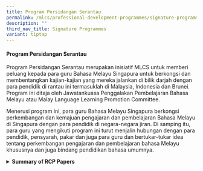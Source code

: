 ```yaml
---
title: Program Persidangan Serantau
permalink: /mlcs/professional-development-programmes/signature-programme-program-teras/regional-conference/
description: ""
third_nav_title: Signature Programmes
variant: tiptap
---
```

<h4>Program Persidangan Serantau</h4>
<p>Program Persidangan Serantau merupakan inisiatif MLCS untuk memberi peluang
kepada para guru Bahasa Melayu Singapura untuk berkongsi dan membentangkan
kajian-kajian yang mereka jalankan di bilik darjah dengan para pendidik
di rantau ini termasuklah di Malaysia, Indonesia dan Brunei. Program ini
ditaja oleh Jawatankuasa Penggalakan Pembelajaran Bahasa Melayu atau Malay
Language Learning Promotion Committee.</p>
<p>Menerusi program ini, para guru Bahasa Melayu Singapura berkongsi perkembangan
dan kemajuan pengajaran dan pembelajaran Bahasa Melayu di Singapura dengan
para pendidik di negara-negara jiran. Di samping itu, para guru yang mengikuti
program ini turut menjalin hubungan dengan para pendidik, pensyarah, pakar
dan juga para guru dan bertukar-tukar idea tentang perkembangan pengajaran
dan pembelajaran bahasa Melayu khususnya dan juga bindang pendidikan bahasa
umumnya.</p>
<p></p>
<div data-type="detailGroup" class="isomer-accordion-group isomer-accordion isomer-accordion-white">
<details class="isomer-details">
<summary><strong>Summary of RCP Papers </strong>
</summary>
<div data-type="detailsContent" class="isomer-details-content">
<p>Sejak tahun 2011, MLCS telah mengendalikan Program Persidangan Serantau
atau Regional Conference Programme (RCP) bagi memboleh guru-guru Bahasa
Melayu melibatkan diri dalam persidangan-persidangan serantau dan menyampaikan
kertas kajian yang mereka jalankan di sekolah. Berikut adalah kertas-kertas
kajian yang telah disampaikan oleh guru-guru yang mengikuti Program Persidangan
Serantau anjuran MLCS yang ditauliahkan oleh MLLPC atau Jawatankuasa Penggalakan
dan Pembelajaran Bahasa Melayu.</p>
<ul>
<li>
<p><strong>Summary of RCP Papers</strong>
</p>
<table style="minWidth: 175px">
<colgroup>
<col>
<col>
<col>
<col>
<col>
<col>
<col>
</colgroup>
<tbody>
<tr>
<th rowspan="1" colspan="1">
<p>No</p>
</th>
<th rowspan="1" colspan="1">
<p>Name</p>
</th>
<th rowspan="1" colspan="1">
<p>Jawatan</p>
</th>
<th rowspan="1" colspan="1">
<p>Sekolah</p>
</th>
<th rowspan="1" colspan="1">
<p>Negara dan Konferens</p>
</th>
<th rowspan="1" colspan="1">
<p>Tajuk Kertas</p>
</th>
<th rowspan="1" colspan="1">
<p>Tahun</p>
</th>
</tr>
<tr>
<td rowspan="1" colspan="1">
<p>1</p>
</td>
<td rowspan="1" colspan="1">
<p>Ghazali Bin Mohamed Ibrahim</p>
</td>
<td rowspan="1" colspan="1">
<p>Guru Kanan</p>
</td>
<td rowspan="1" colspan="1">
<p>Sek Men Springfield</p>
</td>
<td rowspan="1" colspan="1">
<p>Brunei
<br>
<br>Kongress Antarabangsa Bahasa dan Budaya Melayu 16 – 19 September 2011
Dewan Bahasa dan Pustaka , Brunei</p>
</td>
<td rowspan="1" colspan="1">
<p><a href="/files/1-kertas_kerja_ghazali_bin_mohamed_ibrahim_brunei__mlcs_input.pdf" rel="noopener noreferrer nofollow" target="_blank">Application of Mnemonic Techniques in Narrative Composition Writing Through Blended Learning(.pdf, 283.37 KB)</a>
<br>(Penerapan Teknik Mnemonik dalam Penulisan Karangan Naratif Melalui Pembelajaran
Pengadunan)</p>
</td>
<td rowspan="1" colspan="1">
<p>2011</p>
</td>
</tr>
<tr>
<td rowspan="1" colspan="1">
<p>2</p>
</td>
<td rowspan="1" colspan="1">
<p>Sri Rahayu Zainal</p>
</td>
<td rowspan="1" colspan="1">
<p>Pegawai Kurikulum</p>
</td>
<td rowspan="1" colspan="1">
<p>MLU CPDD</p>
</td>
<td rowspan="3" colspan="1">
<p>Malaysia
<br>
<br>5th International Malaysian Educational Technology Convention 2011 (IMETC
2011) 15 – 20 October 2011 Organiser: Universiti Sains Malaysia, Penang</p>
</td>
<td rowspan="1" colspan="1">
<p><a href="/files/2-singapore_experience_rahayu_zainal_from_singapore.pdf" rel="noopener noreferrer nofollow" target="_blank">Internalisation of Alternative Assessment and ICT in The Teaching and Learning of Malay Language: 5E in Inquiry Based Learning(.pdf, 743.62 KB)</a>&nbsp;(Pembudayaan
Penilian Alternatif dan ICT dalam Pengajaran Bahasa Melayu: 5E dalam Inquiry-Based
Learning)</p>
</td>
<td rowspan="3" colspan="1">
<p>2011</p>
</td>
</tr>
<tr>
<td rowspan="1" colspan="1">
<p>3</p>
</td>
<td rowspan="1" colspan="1">
<p>Nur Azah Ismail</p>
</td>
<td rowspan="1" colspan="1">
<p>Guru</p>
</td>
<td rowspan="1" colspan="1">
<p>Sek Men Woodgrove</p>
</td>
<td rowspan="1" colspan="1">
<p><a href="/files/3-penilaian_alternatif_dan_ict_nur_azah_dari_singapura.pdf" rel="noopener noreferrer nofollow" target="_blank">Internalisation of Alternative Assessment and ICT in The Teaching and Learning of Malay Language: 5E in Inquiry Based Learning(.pdf, 255.6 KB)</a>&nbsp;(Pembudayaan
Penilian Alternatif dan ICT dalam Pengajaran Bahasa Melayu: 5E dalam Inquiry-Based
Learning )</p>
</td>
</tr>
<tr>
<td rowspan="1" colspan="1">
<p>4</p>
</td>
<td rowspan="1" colspan="1">
<p>Sarimah Ahmad</p>
</td>
<td rowspan="1" colspan="1">
<p>Ketua Subjek</p>
</td>
<td rowspan="1" colspan="1">
<p>Ngee Ann Secondary School</p>
</td>
<td rowspan="1" colspan="1">
<p><a href="/files/4-mempertajam_pemahaman_menerusi_video_sarimah_dari_singapura.pdf" rel="noopener noreferrer nofollow" target="_blank">Mempertajam Pemahaman Pelajar Melalui Video(.pdf, 312.03 KB)</a>&nbsp;(Enhancing
Student’s Understanding through the Use of Video)</p>
</td>
</tr>
<tr>
<td rowspan="1" colspan="1">
<p>5</p>
</td>
<td rowspan="1" colspan="1">
<p>Ramlah Begum</p>
</td>
<td rowspan="1" colspan="1">
<p>Ketua Subjek</p>
</td>
<td rowspan="1" colspan="1">
<p>Telok Kurau Primary School</p>
</td>
<td rowspan="2" colspan="1">
<p>Malaysia
<br>
<br>3rd International Conference on Teaching and Learning (ICTL2011)
<br>13 – 17 November 2011
<br>Park Royal Hotel, Penang , Malaysia</p>
</td>
<td rowspan="1" colspan="1">
<p><a href="/files/5-alternative_assessment_ramlah_begam_from_singapore19082011_r.pdf" rel="noopener noreferrer nofollow" target="_blank">Teaching and Learning of Malay Language in the 21st Century Alternative Assessment: Teacher Readiness and Parent’s Involvement in Enhancing Teaching and Learning Malay Language – A Case Study in a Primary School in Singapore(.pdf, 329.86 KB)</a>&nbsp;(Pengajaran
dan Pembelajaran Bahasa Melayu di Abad Ke-21 Penilaian Alternatif: Kesediaan
Guru dan Penglibatan Ibu Bapa dalam Meningkatkan Pengajaran dan Pembelajaran
Bahasa Melayu - Satu Kajian Kes di sebuah Sekolah Rendah di Singapura)</p>
</td>
<td rowspan="2" colspan="1">
<p>2011</p>
</td>
</tr>
<tr>
<td rowspan="1" colspan="1">
<p>6</p>
</td>
<td rowspan="1" colspan="1">
<p>Wan Alfida Suleiman</p>
</td>
<td rowspan="1" colspan="1">
<p>Guru</p>
</td>
<td rowspan="1" colspan="1">
<p>Beacon Primary School</p>
</td>
<td rowspan="1" colspan="1">
<p><a href="/files/6-digital_storytelling_to_sharpen_language_skills.pdf" rel="noopener noreferrer nofollow" target="_blank">Digital Storytelling to Sharpen Language Skills(.pdf, 456.61 KB)</a>&nbsp;(Bercerita
Secara Digital bagi Mempertajam Kemahiran Bahasa)</p>
</td>
</tr>
<tr>
<td rowspan="1" colspan="1">
<p>7</p>
</td>
<td rowspan="1" colspan="1">
<p>Zalinah Hassan</p>
</td>
<td rowspan="1" colspan="1">
<p>Guru</p>
</td>
<td rowspan="1" colspan="1">
<p>Tampines Primary School</p>
</td>
<td rowspan="1" colspan="1">
<p>&nbsp;</p>
</td>
<td rowspan="1" colspan="1">
<p><a href="/files/7-drama_in_ml_teaching_and_learning_zalinah_hassan_from_singapore19082011_r.pdf" rel="noopener noreferrer nofollow" target="_blank">Infusion of Drama Elements in Malay Language Teaching and Learning(.pdf, 234.27 KB)</a>&nbsp;(Penyerapan
Unsur Drama Dalam Pengajaran dan Pembelajaran Bahasa Melayu)</p>
</td>
<td rowspan="1" colspan="1">
<p>2011</p>
</td>
</tr>
<tr>
<td rowspan="1" colspan="1">
<p>8</p>
</td>
<td rowspan="1" colspan="1">
<p>Dr Fadilah Isnin</p>
</td>
<td rowspan="1" colspan="1">
<p>Master Teacher</p>
</td>
<td rowspan="1" colspan="1">
<p>Malay Language Centre of Singapore (MLCS)</p>
</td>
<td rowspan="5" colspan="1">
<p>Indonesia
<br>Seminar on Pedagogy of Malay, Indonesian and Other Languages (PMIOL)
<br>13 – 16 June 2012
<br>Organiser: Indonesian University of Education, Bandung Indonesia</p>
</td>
<td rowspan="1" colspan="1">
<p><a href="/files/8-kurikulum_berasaskan_sekolah_meningkatkan_inovasi_pengajaran_dan_pembelajaran_fadilah_isnin.pdf" rel="noopener noreferrer nofollow" target="_blank">School-based Curriculum to Increase Innovation in Teaching and Learning of Malay Language(.pdf, 746.12 KB)</a>(Kurikulum
Berasaskan Sekolah bagi Meningkatkan Inovasi dalam Pengajaran dan Pembelajaran
Bahasa Melayu)</p>
</td>
<td rowspan="5" colspan="1">
<p>2012</p>
</td>
</tr>
<tr>
<td rowspan="1" colspan="1">
<p>9</p>
</td>
<td rowspan="1" colspan="1">
<p>Haryati Surana</p>
</td>
<td rowspan="1" colspan="1">
<p>Subject Head</p>
</td>
<td rowspan="1" colspan="1">
<p>West View Primary School</p>
</td>
<td rowspan="1" colspan="1">
<p><a href="/files/9-pembelajaran_kefahaman_mendengar_melalui_podcast_haryati_surana_-_mlcs.pdf" rel="noopener noreferrer nofollow" target="_blank">Learning Listening Comprehension Through the Use of Podcast(.pdf, 246.22 KB)</a>&nbsp;(Pembelajaran
Kefahaman Mendengar Melalui Podcast)</p>
</td>
</tr>
<tr>
<td rowspan="1" colspan="1">
<p>10</p>
</td>
<td rowspan="1" colspan="1">
<p>Asmidah Mohd Jailani</p>
</td>
<td rowspan="1" colspan="1">
<p>Teacher</p>
</td>
<td rowspan="1" colspan="1">
<p>Fuchun Primary School</p>
</td>
<td rowspan="1" colspan="1">
<p><a href="/files/10-kajian_pengajaran_memupuk_keyakinan_murid_menggunakan_bahasa_melalui_drama_asmidah_jailani.pdf" rel="noopener noreferrer nofollow" target="_blank">Lesson Study: Developing Pupils Confidence in Using Language Through Drama(.pdf, 259.74 KB)</a>&nbsp;(Kajian
Pengajaran: Memupuk Keyakinan Murid Menggunakan Bahasa Melalui Drama)</p>
</td>
</tr>
<tr>
<td rowspan="1" colspan="1">
<p>11</p>
</td>
<td rowspan="1" colspan="1">
<p>Ganda Sari Chokri</p>
</td>
<td rowspan="1" colspan="1">
<p>Teacher</p>
</td>
<td rowspan="1" colspan="1">
<p>Yishun Secondary School</p>
</td>
<td rowspan="1" colspan="1">
<p><a href="/files/11-pembinaan_pakej_pengajaran_imbuhan_secara_berkesan_ganda_sari_-_mlcs.pdf" rel="noopener noreferrer nofollow" target="_blank">Construction of Effective Teaching Package on Affixation(.pdf, 325.8 KB)</a>&nbsp;(Pembinaan
Pakej Pengajaran Imbuhan Secara Berkesan)</p>
</td>
</tr>
<tr>
<td rowspan="1" colspan="1">
<p>12</p>
</td>
<td rowspan="1" colspan="1">
<p>Irmawati Mascom</p>
</td>
<td rowspan="1" colspan="1">
<p>Teacher</p>
</td>
<td rowspan="1" colspan="1">
<p>Tanglin Secondary School</p>
</td>
<td rowspan="1" colspan="1">
<p><a href="/files/12-drama_sebagai_pedagogi_dalam_pembelajaran_bahasa_melayu_di_sekolah_menengah_irmawati_-_mlcs.pdf" rel="noopener noreferrer nofollow" target="_blank">Drama As Pedagogy in learning of Malay Language(.pdf, 379.83 KB)</a>&nbsp;(Drama
Sebagai Pedagogi dalam Pembelajaran Bahasa Melayu)</p>
</td>
</tr>
<tr>
<td rowspan="1" colspan="1">
<p>13</p>
</td>
<td rowspan="1" colspan="1">
<p>Effendy Ahmadi</p>
</td>
<td rowspan="1" colspan="1">
<p>Teacher</p>
</td>
<td rowspan="1" colspan="1">
<p>First Toa Payoh Secondary School</p>
</td>
<td rowspan="4" colspan="1">
<p>Malaysia
<br>National Seminar on Strengthening Practice Teaching and Effective Learning
Malay Language
<br>16 – 20 September 2012
<br>Kucing, Sarawak</p>
</td>
<td rowspan="1" colspan="1">
<p><a href="/files/13-kkpenuh_-_effendy_bin_ahmadi.pdf" rel="noopener noreferrer nofollow" target="_blank">The beauty of the language – Student Friendly Evaluation Methods(.pdf, 397.35 KB)</a>&nbsp;(Keindahan
Bahasa - Kaedah Penilian Mesra Pelajar)</p>
</td>
<td rowspan="4" colspan="1">
<p>2012</p>
</td>
</tr>
<tr>
<td rowspan="1" colspan="1">
<p>14</p>
</td>
<td rowspan="1" colspan="1">
<p>Hanizah Abu Samah</p>
</td>
<td rowspan="1" colspan="1">
<p>Subject Head</p>
</td>
<td rowspan="1" colspan="1">
<p>CHIJ Our Lady of The Nativity Primary School</p>
</td>
<td rowspan="1" colspan="1">
<p><a href="/files/14-kkpenuh_-_hanizah_abu_samah.pdf" rel="noopener noreferrer nofollow" target="_blank">The use of ICT and Mind Maps to Improve Writing Skills(.pdf, 387.17 KB)</a>&nbsp;(Penggunaan
ICT dan Peta Minda bagi Meningkatkan Kemahiran Menulis)</p>
</td>
</tr>
<tr>
<td rowspan="1" colspan="1">
<p>15</p>
</td>
<td rowspan="1" colspan="1">
<p>Daniel Phua</p>
</td>
<td rowspan="1" colspan="1">
<p>Teacher</p>
</td>
<td rowspan="1" colspan="1">
<p>St Hilda Secondary School</p>
</td>
<td rowspan="1" colspan="1">
<p><a href="/files/15-kkpenuh_-_daniel_phua.pdf" rel="noopener noreferrer nofollow" target="_blank">Implementation of Suggestopedia and Differentiated Instruction in teaching Descriptive Writing(.pdf, 554.75 KB)</a>&nbsp;(Penerapan
Suggestopedia dan Pengajaran Perbezaan dalam Penulisan Deskriptif)</p>
</td>
</tr>
<tr>
<td rowspan="1" colspan="1">
<p>16</p>
</td>
<td rowspan="1" colspan="1">
<p>Fauziah Osman</p>
</td>
<td rowspan="1" colspan="1">
<p>Teacher</p>
</td>
<td rowspan="1" colspan="1">
<p>Greenwood Primary School</p>
</td>
<td rowspan="1" colspan="1">
<p><a href="/files/16-kkpenuh_-_fauziah_osman.pdf" rel="noopener noreferrer nofollow" target="_blank">The Use of Proverbs in Composition Writing Through Cooperative Learning(.pdf, 276.24 KB)</a>&nbsp;(Penggunaan
Peribahasa dalam Penulisan Karangan Melalui Pembelajaran Kooperatif)</p>
</td>
</tr>
<tr>
<td rowspan="1" colspan="1">
<p>17</p>
</td>
<td rowspan="1" colspan="1">
<p>Fauziah Mohamed Ata</p>
</td>
<td rowspan="1" colspan="1">
<p>Senior Teacher</p>
</td>
<td rowspan="1" colspan="1">
<p>Endeavor Primary School</p>
</td>
<td rowspan="4" colspan="1">
<p>Malaysia
<br>
<br>Conference on Upholding Malay Language (Persidangan Memartabatkan Bahasa
Melayu)
<br>14 – 17 October 2012
<br>Organiser: Sultan Idris University of Education (Universiti Pendidikan
Sultan Idris)</p>
</td>
<td rowspan="1" colspan="1">
<p><a href="/files/17-fauziah_md_ata_-_kertas_kerja_sem_upsi_2012.pdf" rel="noopener noreferrer nofollow" target="_blank">Virtual Multicultural Literature Lesson As A Catalyst for Usage of Malay Language for Malay Pupils(.pdf, 667.25 KB)</a>&nbsp;(Pelajaran
Maya Sastera Pelbagai Budaya Pemangkin Kemahiran Pelajar Berbahasa Melayu)</p>
</td>
<td rowspan="4" colspan="1">
<p>2012</p>
</td>
</tr>
<tr>
<td rowspan="1" colspan="1">
<p>18</p>
</td>
<td rowspan="1" colspan="1">
<p>Rosnidar Arshad</p>
</td>
<td rowspan="1" colspan="1">
<p>Subject Head</p>
</td>
<td rowspan="1" colspan="1">
<p>Yu Neng Primary School</p>
</td>
<td rowspan="1" colspan="1">
<p>&nbsp;</p>
</td>
</tr>
<tr>
<td rowspan="1" colspan="1">
<p>19</p>
</td>
<td rowspan="1" colspan="1">
<p>Siti Rashidah Abdul Rahim</p>
</td>
<td rowspan="1" colspan="1">
<p>Teacher</p>
</td>
<td rowspan="1" colspan="1">
<p>Fuchun Secondary School</p>
</td>
<td rowspan="1" colspan="1">
<p><a href="/files/19-siti_rashidah_-_kertas_kerja_sem_upsi_-_2012.pdf" rel="noopener noreferrer nofollow" target="_blank">Assessment for Learning: Digital Stories(.pdf, 174.5 KB)</a>&nbsp;(Penilian
untuk Pembelajaran: Cerita Digital Saya)</p>
</td>
</tr>
<tr>
<td rowspan="1" colspan="1">
<p>20</p>
</td>
<td rowspan="1" colspan="1">
<p>Rositah Yusof</p>
</td>
<td rowspan="1" colspan="1">
<p>Teacher</p>
</td>
<td rowspan="1" colspan="1">
<p>Pei Hwa Secondary School</p>
</td>
<td rowspan="1" colspan="1">
<p><a href="/files/20-rositah_yusof_-kertas_kerja_sem_upsi_2012.pdf" rel="noopener noreferrer nofollow" target="_blank">Oral skills Materials Using TV News Materials(.pdf, 244.81 KB)</a>&nbsp;(Kemahiran
Bertutur Dengan Menggunakan Bahan Berita TV)</p>
</td>
</tr>
<tr>
<td rowspan="1" colspan="1">
<p>21</p>
</td>
<td rowspan="1" colspan="1">
<p>Djohan Abdul Rahman</p>
</td>
<td rowspan="1" colspan="1">
<p>Senior Teacher</p>
</td>
<td rowspan="1" colspan="1">
<p>Bishan Park Secondary School</p>
</td>
<td rowspan="4" colspan="1">
<p>Malaysia
<br>Conference on Upholding Malay Language (Persidangan Memartabatkan Bahasa
Melayu)
<br>24 – 28 October 2013
<br>Organiser: Sultan Idris University of Education (Universiti Pendidikan
Sultan Idris)</p>
</td>
<td rowspan="1" colspan="1">
<p><a href="/files/21-djohan_rahman_2013_upsi_150813.pdf" rel="noopener noreferrer nofollow" target="_blank">Application of SDL and COL Through Advertisement Publication: Alternative Approaches in the Effort to Empower Bahasa Melayu(.pdf, 438.65 KB)</a>(Penerapan
Kaedah SDL dan COL Melalui Penerbitan Iklan: Pendekatan Alternatif dalam
Usaha untuk Memperkas Bahasa Melayu)</p>
</td>
<td rowspan="4" colspan="1">
<p>2013</p>
</td>
</tr>
<tr>
<td rowspan="1" colspan="1">
<p>22</p>
</td>
<td rowspan="1" colspan="1">
<p>Mohamed Izzat Mohd Sarip</p>
</td>
<td rowspan="1" colspan="1">
<p>Teacher</p>
</td>
<td rowspan="1" colspan="1">
<p>Elias Park Primary School</p>
</td>
<td rowspan="1" colspan="1">
<p><a href="/files/22-muhd_izzat_-_kertas_kerja_upsi_2013_150813.pdf" rel="noopener noreferrer nofollow" target="_blank">The effectiveness of teaching Malay Language Through Collaboration and Application of ICT in Learning(.pdf, 1004.13 KB)</a>&nbsp;(Keberkesanan
Pengajaran Bahasa Melayu Secara Kolaborasi dan Penerapan ICT dalam Pembelajaran)</p>
</td>
</tr>
<tr>
<td rowspan="1" colspan="1">
<p>23</p>
</td>
<td rowspan="1" colspan="1">
<p>Hajjah Marzia</p>
</td>
<td rowspan="1" colspan="1">
<p>Teacher</p>
</td>
<td rowspan="1" colspan="1">
<p>Fuchun Primary School</p>
</td>
<td rowspan="1" colspan="1">
<p><a href="/files/23-hajjah_marzia_-_kertas_kerja_upsi_2013150813.pdf" rel="noopener noreferrer nofollow" target="_blank">The Effectiveness of Scaffolding Replacement of Vocabulary in Writing Skills.(.pdf, 209.52 KB)</a>(Keberkesanan
Perancahan dan Penggantian Kosa kata dalam kemahiran menulis)</p>
</td>
</tr>
<tr>
<td rowspan="1" colspan="1">
<p>24</p>
</td>
<td rowspan="1" colspan="1">
<p>Ramna Johana</p>
</td>
<td rowspan="1" colspan="1">
<p>Teacher</p>
</td>
<td rowspan="1" colspan="1">
<p>St Hilda Secondary School</p>
</td>
<td rowspan="1" colspan="1">
<p><a href="/files/24-ramna_johana_-_kertas_kerja_upsi_2013150813.pdf" rel="noopener noreferrer nofollow" target="_blank">The Effectiveness of D.M.A Method in Narative Compostion(.pdf, 580.97 KB)</a>(Keberkesanan
Kaedah D.M.A dalam Karangan Naratif)</p>
</td>
</tr>
<tr>
<td rowspan="1" colspan="1">
<p>25</p>
</td>
<td rowspan="1" colspan="1">
<p>Nur Ain Binte Mohamed Amin</p>
</td>
<td rowspan="1" colspan="1">
<p>Teacher</p>
</td>
<td rowspan="1" colspan="1">
<p>Tanjong Katong Secondary School</p>
</td>
<td rowspan="4" colspan="1">
<p>Malaysia
<br>2nd International Conference on Language and Teaching: Passing the baton:
Revitalising, preserving and sustaining languages of the world.
<br>06 – 09 November 2013
<br>Organiser: Academy of Language, Universiti Teknologi MARA Kedah</p>
</td>
<td rowspan="1" colspan="1">
<p><a href="/files/25-voa_nur_ain_mohd_amin.pdf" rel="noopener noreferrer nofollow" target="_blank">iMotivate: Using Mobile Apps to Motivate Learners of Second Language(.pdf, 327.26 KB)</a>&nbsp;(iMotivate:
Penggunaann Apps Bergerak bagi Memotivasi Pelajar Bahasa Kedua)</p>
</td>
<td rowspan="4" colspan="1">
<p>2013</p>
</td>
</tr>
<tr>
<td rowspan="1" colspan="1">
<p>26</p>
</td>
<td rowspan="1" colspan="1">
<p>Nuraisha Mahmood</p>
</td>
<td rowspan="1" colspan="1">
<p>Teacher</p>
</td>
<td rowspan="1" colspan="1">
<p>Huamin Primary School</p>
</td>
<td rowspan="1" colspan="1">
<p><a href="/files/26-voa_nuraishah_mahmood__helmeleya_mohd_jamil.pdf" rel="noopener noreferrer nofollow" target="_blank">Lesson Study: Improving Conversation Skills Based on Picture for Primary 4 Pupils(.pdf, 163.75 KB)</a>&nbsp;(Kajian
Pengajaran: Meningkatkan Kemahiran Perbualan Berdasarkan Gambar bagi Murid
Darjah 4)</p>
</td>
</tr>
<tr>
<td rowspan="1" colspan="1">
<p>27</p>
</td>
<td rowspan="1" colspan="1">
<p>Roslinda Johari</p>
</td>
<td rowspan="1" colspan="1">
<p>Teacher</p>
</td>
<td rowspan="1" colspan="1">
<p>Gongshang Primary School</p>
</td>
<td rowspan="1" colspan="1">
<p><a href="/files/27-voa_roslinda_johari.pdf" rel="noopener noreferrer nofollow" target="_blank">The Effectiveness of Scaffolding Replacement of Vocabulary in Writing Skills.(.pdf, 533.43 KB)</a>&nbsp;(Keberkesanan
Pembelajaran Lisan Berstruktur dan Penggunaan ICT bagi Penilaian Lisan)</p>
</td>
</tr>
<tr>
<td rowspan="1" colspan="1">
<p>28</p>
</td>
<td rowspan="1" colspan="1">
<p>Yahida Yahya</p>
</td>
<td rowspan="1" colspan="1">
<p>Teacher</p>
</td>
<td rowspan="1" colspan="1">
<p>Yusof Ishak Secondary School</p>
</td>
<td rowspan="1" colspan="1">
<p><a href="/files/28-voa_yahida_yahya.pdf" rel="noopener noreferrer nofollow" target="_blank">Drama Based Teaching Activity to Improve Student Achievement and Motivation(.pdf, 274.86 KB)</a>&nbsp;(Pengajaran
Berdasarkan Aktiviti Drama dalam Meningkatkan Pencapaian dan Motivasi Pelajar)</p>
</td>
</tr>
<tr>
<td rowspan="1" colspan="1">
<p>29</p>
</td>
<td rowspan="1" colspan="1">
<p>Rozana Kasnan</p>
</td>
<td rowspan="1" colspan="1">
<p>Head of Department</p>
</td>
<td rowspan="1" colspan="1">
<p>St Patrick’s School</p>
</td>
<td rowspan="4" colspan="1">
<p>Malaysia
<br>5th International Language Learning Conference
<br>10 – 14 November 2013
<br>Organiser: The School of Languages, Literacies and Translation, Universiti
Sains Malaysia</p>
</td>
<td rowspan="1" colspan="1">
<p><a href="/files/29-rozanah_kasnan_sekolah_menengah_mlcs.pdf" rel="noopener noreferrer nofollow" target="_blank">Effectiveness TJPSP @ SPS to Improve Structured Delivery of Ideas and Views in Picture Conversation(.pdf, 183.31 KB)</a>(Keberkesanan
TJPSP@SPS bagi Meningkatkan Penyampaian Idea dan Pandangan Secara Tersusun
dalam Perbualan Berdasarkan Gambar)</p>
</td>
<td rowspan="4" colspan="1">
<p>2013</p>
</td>
</tr>
<tr>
<td rowspan="1" colspan="1">
<p>30</p>
</td>
<td rowspan="1" colspan="1">
<p>Zuraidah Saidin</p>
</td>
<td rowspan="1" colspan="1">
<p>Teacher</p>
</td>
<td rowspan="1" colspan="1">
<p>Beacon Primary School</p>
</td>
<td rowspan="1" colspan="1">
<p><a href="/files/30-zuraidahsaidin_sekolah_rendah_beacon_mlcs.pdf" rel="noopener noreferrer nofollow" target="_blank">Upholding Language and Culture Through use of ICT and Children Literature In the Extensive Reading Program(.pdf, 167.1 KB)</a>&nbsp;(Memperkasa
Bahasa dan Budaya Melalui Penggunaan ICT dan Sastera Kanak-kanak Dalam
Program Bacaan Luas)</p>
</td>
</tr>
<tr>
<td rowspan="1" colspan="1">
<p>31</p>
</td>
<td rowspan="1" colspan="1">
<p>Alia Moreta</p>
</td>
<td rowspan="1" colspan="1">
<p>Teacher</p>
</td>
<td rowspan="1" colspan="1">
<p>Dunman Secondary School</p>
</td>
<td rowspan="1" colspan="1">
<p><a href="/files/31-alia_moreta_sekolah_menengah_dunman_mlcs.pdf" rel="noopener noreferrer nofollow" target="_blank">Usage of iPad Application in Oral Lesson Through the Malay Language Program: Speak with Confidence' (Penggunaan Aplikasi iPad dalam Pembelajaran Lisan Menerusi Program Bahasa Melayu: Tuturlah Dengan Yakin’)(.pdf, 500.21 KB)</a>
</p>
</td>
</tr>
<tr>
<td rowspan="1" colspan="1">
<p>32</p>
</td>
<td rowspan="1" colspan="1">
<p>Khairunnisa Mohd Isa</p>
</td>
<td rowspan="1" colspan="1">
<p>Teacher</p>
</td>
<td rowspan="1" colspan="1">
<p>Xishan Primary School</p>
</td>
<td rowspan="1" colspan="1">
<p><a href="/files/32-khairunnisa_sekolah_rendah_xishan_mlcs.pdf" rel="noopener noreferrer nofollow" target="_blank">Implementation of Stellar In the Usage of Mekar Big Book - Pintar Package (Penerapan Stellar Dalam Penggunaan Buku Besar Mekar - Pakej Pintar)(.pdf, 374.04 KB)</a>
</p>
</td>
</tr>
<tr>
<td rowspan="1" colspan="1">
<p>33</p>
</td>
<td rowspan="1" colspan="1">
<p>Arfah Buang</p>
</td>
<td rowspan="1" colspan="1">
<p>Teacher</p>
</td>
<td rowspan="1" colspan="1">
<p>Singapore Sains and Technology School</p>
</td>
<td rowspan="5" colspan="1">
<p>Malaysia
<br>Language and Education Conference 2014 (Konferens Bahasa dan Pendidikan
2014)
<br>20 - 21 October 2014
<br>Oragniser: Universiti Sains Islam Malaysia</p>
</td>
<td rowspan="1" colspan="1">
<p><a href="/files/33-arfah_kemahiran_menulis_penulisan_refleksi_menerusi_blog_sst_final.pdf" rel="noopener noreferrer nofollow" target="_blank">Empowering Thoughts and Writing Through Reflection Taxonomy (Memperkasa Pemikiran dan Penulisan Melalui Taksonomi Refleksi)(.pdf, 214.67 KB)</a>
</p>
</td>
<td rowspan="5" colspan="1">
<p>2014</p>
</td>
</tr>
<tr>
<td rowspan="1" colspan="1">
<p>34</p>
</td>
<td rowspan="1" colspan="1">
<p>Norashikin Mohamed Ali</p>
</td>
<td rowspan="1" colspan="1">
<p>Teacher</p>
</td>
<td rowspan="1" colspan="1">
<p>Yu Neng Primary School</p>
</td>
<td rowspan="1" colspan="1">
<p><a href="/files/34-norashikin_kertas_kerja_sekolah_rendah_yu_neng_final_160914.pdf" rel="noopener noreferrer nofollow" target="_blank">Use of Wallwisher to Enhance Understanding of Text Through Lesson on Vocabulary(.pdf, 165.61 KB)</a>(Penggunaan
Wallwisher untuk Mempertingkatkan Pemahaman Teks Melalui Pengajaran Perbendaharaan
Kata)</p>
</td>
</tr>
<tr>
<td rowspan="1" colspan="1">
<p>35</p>
</td>
<td rowspan="1" colspan="1">
<p>Sarimah Ahmad</p>
</td>
<td rowspan="1" colspan="1">
<p>Teacher</p>
</td>
<td rowspan="1" colspan="1">
<p>Ngee Ann Secondary School</p>
</td>
<td rowspan="1" colspan="1">
<p><a href="/files/35-sarimah_memahami_peribahasa_dengan_aurasma_ngee_ann_final.pdf" rel="noopener noreferrer nofollow" target="_blank">Learning of Proverb Through AURASMA Application (Pembelajaran Peribahasa melalui Aplikasi AURASMA)(.pdf, 467.22 KB)</a>
</p>
</td>
</tr>
<tr>
<td rowspan="1" colspan="1">
<p>36</p>
</td>
<td rowspan="1" colspan="1">
<p>Nor Zakiah Arif</p>
</td>
<td rowspan="1" colspan="1">
<p>Teacher</p>
</td>
<td rowspan="1" colspan="1">
<p>Pei Tong Primary School</p>
</td>
<td rowspan="1" colspan="1">
<p><a href="/files/36-zakiah_penggunaan_ictbagi_meningkatkan_kemahiran_membaca_murid_pei_tong_final.pdf" rel="noopener noreferrer nofollow" target="_blank">The use of ICT to Improve Pupils Reading Skills (Penggunaan ICT Bagi Meningkatkan Kemahiran Membaca Murid)(.pdf, 716.26 KB)</a>
</p>
</td>
</tr>
<tr>
<td rowspan="1" colspan="1">
<p>37</p>
</td>
<td rowspan="1" colspan="1">
<p>Zaleha Ahmad</p>
</td>
<td rowspan="1" colspan="1">
<p>Senior Teacher</p>
</td>
<td rowspan="1" colspan="1">
<p>Park View Primary School</p>
</td>
<td rowspan="1" colspan="1">
<p><a href="/files/37-zaleha_kemahiran_menulis_peningkatan_kemahiran_sekolah_rendah_park_view_final.pdf" rel="noopener noreferrer nofollow" target="_blank">Writing skills: Pupils Skills Enhancement Through t 'Tinta Emas' Programme (Kemahiran Menulis: Peningkatan Kemahiran Dalam Kalangan Pelajar Melalui Program ‘Tinta Emas’)(.pdf, 182.31 KB)</a>
</p>
</td>
</tr>
<tr>
<td rowspan="1" colspan="1">
<p>38</p>
</td>
<td rowspan="1" colspan="1">
<p>Mohammad Farris bin Salleh</p>
</td>
<td rowspan="1" colspan="1">
<p>Guru</p>
</td>
<td rowspan="1" colspan="1">
<p>Sekolah Menengah Siglap</p>
</td>
<td rowspan="4" colspan="1">
<p>Malaysia
<br>International Conference on Language Studies 2014 (iCLS 2014)
<br>27 – 28 October 2014
<br>Organiser: Universiti Malaysia, Sarawak</p>
</td>
<td rowspan="1" colspan="1">
<p><a href="/files/38-mohd_farris_keberkesanan_alat_seni_visualfinal.pdf" rel="noopener noreferrer nofollow" target="_blank">Keberkesanan Alat Seni Visual bagi Penerapan Sastera Rakyat Melalui Pembelajaran Bahasa Melayu(.pdf, 556.52 KB)</a>
</p>
</td>
<td rowspan="4" colspan="1">
<p>2014</p>
</td>
</tr>
<tr>
<td rowspan="1" colspan="1">
<p>39</p>
</td>
<td rowspan="1" colspan="1">
<p>Marini Bte Hassan</p>
</td>
<td rowspan="1" colspan="1">
<p>Guru</p>
</td>
<td rowspan="1" colspan="1">
<p>Sekolah CHIJ Katong Convent</p>
</td>
<td rowspan="1" colspan="1">
<p><a href="/files/39-marini_hassanmeningkatkan_rasa_hormat_bahasa_melayu_singapura_melalui_pembelajaran_bergerak.pdf" rel="noopener noreferrer nofollow" target="_blank">Meningkatkan Rasa Hormat Terhadap Bahasa Melayu dalam Konteks Singapura Melalui Pembelajaran Bergerak: Satu Kajian Kes(.pdf, 408.19 KB)</a>
</p>
</td>
</tr>
<tr>
<td rowspan="1" colspan="1">
<p>40</p>
</td>
<td rowspan="1" colspan="1">
<p>Daing Noor Ashikin Binte Bahnan</p>
</td>
<td rowspan="1" colspan="1">
<p>Guru</p>
</td>
<td rowspan="1" colspan="1">
<p>Sekolah Rendah Admiralty</p>
</td>
<td rowspan="1" colspan="1">
<p><a href="/files/40-penggunaa_linoit_dan_cartoonist_untuk_menjana_idea_dan_plot_karangan_naratif_final.pdf" rel="noopener noreferrer nofollow" target="_blank">Penggunaan Perisian Linoit dan Cartoonist Untuk Menjana Idea dan Plot Karangan Naratif Murid(.pdf, 537.71 KB)</a>
</p>
</td>
</tr>
<tr>
<td rowspan="1" colspan="1">
<p>41</p>
</td>
<td rowspan="1" colspan="1">
<p>Junainah binte Mohamed</p>
</td>
<td rowspan="1" colspan="1">
<p>Guru</p>
</td>
<td rowspan="1" colspan="1">
<p>Sekolah Rendah Greenwood</p>
</td>
<td rowspan="1" colspan="1">
<p><a href="/files/41-junainah_mohamed_penggunaan_teknik_penyusun_grafik_dan_penyoalan_dalam_mengecam_idea_naratif.pdf" rel="noopener noreferrer nofollow" target="_blank">Penggunaan Teknik Penyusun Grafik dan Penyoalan 5W1H dalam Mengecam Idea Utama Teks Naratif Melalui Pembelajaran Koperatif(.pdf, 419.64 KB)</a>
</p>
</td>
</tr>
<tr>
<td rowspan="1" colspan="1">
<p>42</p>
</td>
<td rowspan="1" colspan="1">
<p>Lila Salleh</p>
</td>
<td rowspan="1" colspan="1">
<p>Subject Head</p>
</td>
<td rowspan="1" colspan="1">
<p>Compassvale Secondary School</p>
</td>
<td rowspan="4" colspan="1">
<p>Indonesia
<br>World Association of Lesson Studies International Conference 2014
<br>25 – 28 November 2014
<br>Organiser: Indonesian University of Education (UPI) Bandung</p>
</td>
<td rowspan="1" colspan="1">
<p><a href="/files/42-lila_salleh_strategi_penulisan_naratif_untuk_pelajar_menengah_atas.pdf" rel="noopener noreferrer nofollow" target="_blank">Narrative Writing Strategies for Upper Secondary Students with Low and Medium Abilities (Strategi Penulisan Naratif untuk Pelajar Menengah Atas Yang Berkemahiran Rendah dan Sederhana)(.pdf, 349.6 KB)</a>
</p>
</td>
<td rowspan="4" colspan="1">
<p>2014</p>
</td>
</tr>
<tr>
<td rowspan="1" colspan="1">
<p>43</p>
</td>
<td rowspan="1" colspan="1">
<p>Suriana Mohamed Bakri</p>
</td>
<td rowspan="1" colspan="1">
<p>Teacher</p>
</td>
<td rowspan="1" colspan="1">
<p>Kranji Primary School</p>
</td>
<td rowspan="1" colspan="1">
<p><a href="/files/43-suriana_mohamed_bakri_penggunaan_pembelajaran_terarah_secara_kendiri.pdf" rel="noopener noreferrer nofollow" target="_blank">Use of Student Focused Learning and Collaborative Learning strategies in Writing Narrative Composition Using Idiom for Primary 4 Pupils(.pdf, 421.16 KB)</a>
<br>(Penggunaan Pembelajaran Murid Terarah dan Pembelajaran Kolaboratif Dalam
penulisan Karangan Naratif Dengan Menggunakan Simpulan Bahasa untuk Murid
Darjah 4)</p>
</td>
</tr>
<tr>
<td rowspan="1" colspan="1">
<p>44</p>
</td>
<td rowspan="1" colspan="1">
<p>Uma d/o Thiruselvam</p>
</td>
<td rowspan="1" colspan="1">
<p>Teacher</p>
</td>
<td rowspan="1" colspan="1">
<p>Chong Boon Secondary School</p>
</td>
<td rowspan="1" colspan="1">
<p><a href="/files/44-uma_thiruselvam_penggunaan_newsmaker_dalam_membina_kemahiran_bertutur.pdf" rel="noopener noreferrer nofollow" target="_blank">Use of Newsmaker in Building Oral Skills(.pdf, 506.53 KB)</a>&nbsp;(Penggunaan
Newsmaker Dalam Membina Kemahiran Bertutur)</p>
</td>
</tr>
<tr>
<td rowspan="1" colspan="1">
<p>45</p>
</td>
<td rowspan="1" colspan="1">
<p>Rohani Mohamed Ismail</p>
</td>
<td rowspan="1" colspan="1">
<p>Teacher</p>
</td>
<td rowspan="1" colspan="1">
<p>Broadrick Secondary School</p>
</td>
<td rowspan="1" colspan="1">
<p><a href="/files/45-rohani_ismail_konsep_padi_dalam_penulisan_karangan_naratif.pdf" rel="noopener noreferrer nofollow" target="_blank">‘PADI’ Concept in Narrative Composition Writing(.pdf, 342.01 KB)</a>&nbsp;(Konsep
‘PADI’ dalam Penulisan Karangan Naratif)</p>
</td>
</tr>
<tr>
<td rowspan="1" colspan="1">
<p>46</p>
</td>
<td rowspan="1" colspan="1">
<p>Zaimah Mohd Ali</p>
</td>
<td rowspan="1" colspan="1">
<p>Subject Head</p>
</td>
<td rowspan="1" colspan="1">
<p>Bedok Green Primary School</p>
</td>
<td rowspan="3" colspan="1">
<p>Malaysia
<br>National Educational Research Seminar (SPPK2015)
<br>Date: 5 – 7 August 2015
<br>Organiser: Institute of Teachers Education (IPG) and Malaysian Ministry
of Education</p>
</td>
<td rowspan="1" colspan="1">
<p><a href="/files/46-sppk2015_abs65_zaimah_mohd_ali.pdf" rel="noopener noreferrer nofollow" target="_blank">Interaction with the text by ’PAS’ Method(.pdf, 355.21 KB)</a>(Berinteraksi
dengan Teks melalui Kaedah ‘PAS’(Probable Passage, Anticipation Guide and
Summarization of Text))</p>
</td>
<td rowspan="3" colspan="1">
<p>2015</p>
</td>
</tr>
<tr>
<td rowspan="1" colspan="1">
<p>47</p>
</td>
<td rowspan="1" colspan="1">
<p>Siti Fadhilah Saneb</p>
</td>
<td rowspan="1" colspan="1">
<p>Teacher</p>
</td>
<td rowspan="1" colspan="1">
<p>Gongshang Primary School</p>
</td>
<td rowspan="1" colspan="1">
<p><a href="/files/47-sppk2015_abs92_siti_fadilah_saneb.pdf" rel="noopener noreferrer nofollow" target="_blank">Proverb Learning Through the Use of Narrative Techniques and Comic Life Software(.pdf, 348.26 KB)</a>
<br>(Pembelajaran Peribahasa melalui Penggunaan Teknik Penceritaan dan Perisian
Comic Life)</p>
</td>
</tr>
<tr>
<td rowspan="1" colspan="1">
<p>48</p>
</td>
<td rowspan="1" colspan="1">
<p>Taufek Siniwi</p>
</td>
<td rowspan="1" colspan="1">
<p>Subject Head</p>
</td>
<td rowspan="1" colspan="1">
<p>Xingnan Primary School</p>
</td>
<td rowspan="1" colspan="1">
<p><a href="/files/48-sppk2015_abs64_taufek_bin_siniwi.pdf" rel="noopener noreferrer nofollow" target="_blank">Structured conversations and Application Value in Oral(.pdf, 269.27 KB)</a>
<br>(Perbualan Berstruktur dan Penerapan Nilai Dalam Lisan)</p>
</td>
</tr>
<tr>
<td rowspan="1" colspan="1">
<p>49</p>
</td>
<td rowspan="1" colspan="1">
<p>Helmeleya Mohd Jamil</p>
</td>
<td rowspan="1" colspan="1">
<p>Teacher</p>
</td>
<td rowspan="1" colspan="1">
<p>Huamin Primary School</p>
</td>
<td rowspan="4" colspan="1">
<p>Indonesia
<br>6th Indonesian Conference on Lesson Study (6th ICLS)
<br>Date: 17 – 19 September 2015
<br>Organiser: Ganesha University of Education, Bali Indonesia</p>
</td>
<td rowspan="1" colspan="1">
<p><a href="/files/49-kajian_pengajaran_meningkatkan_kemahiran_bertutur_bagi_murid_sekolah_rendah.pdf" rel="noopener noreferrer nofollow" target="_blank">Lesson Study : Enhancing Oral Skills For Primary School Pupils(.pdf, 268.21 KB)</a>
<br>(Kajian Pengajaran: Meningkatkan Kemahiran Bertutur Bagi Murid Sekolah
Rendah)</p>
</td>
<td rowspan="4" colspan="1">
<p>2015</p>
</td>
</tr>
<tr>
<td rowspan="1" colspan="1">
<p>50</p>
</td>
<td rowspan="1" colspan="1">
<p>Alifa Ismail</p>
</td>
<td rowspan="1" colspan="1">
<p>Teacher</p>
</td>
<td rowspan="1" colspan="1">
<p>St Andrews Secondary School</p>
</td>
<td rowspan="1" colspan="1">
<p><a href="/files/50-kajian_pengajaran___pbl_dalam_penulisan_karangan_ekspositori.pdf" rel="noopener noreferrer nofollow" target="_blank">Lesson Study: PBL in Writing Expository Essays(.pdf, 159.66 KB)</a>
<br>(Kajian Pengajaran: PBL dalam Penulisan Karangan Ekspositori)</p>
</td>
</tr>
<tr>
<td rowspan="1" colspan="1">
<p>51</p>
</td>
<td rowspan="1" colspan="1">
<p>Nurisha Hamid</p>
</td>
<td rowspan="1" colspan="1">
<p>Teacher</p>
</td>
<td rowspan="1" colspan="1">
<p>Coral Secondary School</p>
</td>
<td rowspan="1" colspan="1">
<p><a href="/files/51-kajian_pengajaran_perbualan_berdasarkan_gambar_dengan_menggunakan_teknik_ktwp.pdf" rel="noopener noreferrer nofollow" target="_blank">Lesson Study: Use of KTWP Techniques in Teaching Oral Based Picture(Kajian Pengajaran: Penggunaan Teknik KTWP dalam Pengajaran Lisan Berdasarkan Gambar)(.pdf, 337.52 KB)</a>
</p>
</td>
</tr>
<tr>
<td rowspan="1" colspan="1">
<p>52</p>
</td>
<td rowspan="1" colspan="1">
<p>Siti Raihanni Selamat</p>
</td>
<td rowspan="1" colspan="1">
<p>Senior Teacher</p>
</td>
<td rowspan="1" colspan="1">
<p>Hai Sing Catholic Secondary School</p>
</td>
<td rowspan="1" colspan="1">
<p><a href="/files/52-kajian_pengajaran_penerapan_teori_kecerdasan_pelbagai_dalam_pengajaran_jenis-jenis_ayat.pdf" rel="noopener noreferrer nofollow" target="_blank">Lesson Study: Application of Multiple Intelligences Theory in Teaching Types of Sentences(Kajian Pengajaran: Penerapan Teori Kecerdasan Pelbagai dalam Pengajaran Jenis-jenis Ayat)(.pdf, 110.33 KB)</a>
</p>
</td>
</tr>
<tr>
<td rowspan="1" colspan="1">
<p>53</p>
</td>
<td rowspan="1" colspan="1">
<p>Mohamed Sha’aban Mohd Rapiai</p>
</td>
<td rowspan="1" colspan="1">
<p>Teacher</p>
</td>
<td rowspan="1" colspan="1">
<p>Greenwood Primary School</p>
</td>
<td rowspan="3" colspan="1">
<p>Malaysia
<br>International Conference on Language Learning: Evolution and Revolution
(SoLLS.INTEC.15)
<br>Date: 29 – 30 September 2015
<br>Organiser : The School of Language and Linguistic, National University
of Malaysia</p>
</td>
<td rowspan="1" colspan="1">
<p><a href="/files/53-kemahiran_membaca_strategi_dekon_dalam_mempertingkat_kelakonan_bacaan_lantang_mohd_shaaban.pdf" rel="noopener noreferrer nofollow" target="_blank">Enhancing Reading Aloud Performance through DEKON strategies (Strategi DEKON dalam Mempertingkat Kelakonan Bacaan Lantang)(.pdf, 252.14 KB)</a>
</p>
</td>
<td rowspan="4" colspan="1">
<p>2015</p>
</td>
</tr>
<tr>
<td rowspan="1" colspan="1">
<p>54</p>
</td>
<td rowspan="1" colspan="1">
<p>Norazlina Abdul Jalil</p>
</td>
<td rowspan="1" colspan="1">
<p>Teacher</p>
</td>
<td rowspan="1" colspan="1">
<p>Naval Base Secondary School</p>
</td>
<td rowspan="1" colspan="1">
<p><a href="/files/54-cerpen_sebagai_wahana_memupuk_minat_membaca_norazlina_abdul_jalil.pdf" rel="noopener noreferrer nofollow" target="_blank">Short Stories as a Catalyst to Foster Interests in Reading (Cerpen sebagai Wahana Memupuk Minat Membaca)(.pdf, 222.18 KB)</a>
</p>
</td>
</tr>
<tr>
<td rowspan="1" colspan="1">
<p>55</p>
</td>
<td rowspan="1" colspan="1">
<p>Nuraini Abdul Gapor</p>
</td>
<td rowspan="1" colspan="1">
<p>Teacher</p>
</td>
<td rowspan="1" colspan="1">
<p>Raffles Girls Secondary School</p>
</td>
<td rowspan="1" colspan="1">
<p><a href="/files/55-meningkatkan_keberkesanan_kembara_ilmu_berpandukan_pembelajaran_berasaskan_pengalaman.pdf" rel="noopener noreferrer nofollow" target="_blank">Improving the Effectiveness of Guided Adventure Learning Based on Experiential Learning (Meningkatkan Keberkesanan Kembara Ilmu Berpandukan Pembelajaran Berasaskan Pengalaman)(.pdf, 349.49 KB)</a>
</p>
</td>
</tr>
<tr>
<td rowspan="1" colspan="1">
<p>56</p>
</td>
<td rowspan="1" colspan="1">
<p>Mohamad Arizal Ahmad</p>
</td>
<td rowspan="1" colspan="1">
<p>Teacher</p>
</td>
<td rowspan="1" colspan="1">
<p>Pei Hwa Secondary School</p>
</td>
<td rowspan="1" colspan="1">
<p>&nbsp;</p>
</td>
<td rowspan="1" colspan="1">
<p><a href="/files/56-meningkatkan_kemahiran_berfikir_kreatif_penerokaan_pantun_muhd_arizal_ahmad.pdf" rel="noopener noreferrer nofollow" target="_blank">Exploring Pantun: A Research on Creative Thinking Skills (Meneroka Pantun: Satu Kajian Kemahiran Berfikir Secara Kreatif)(.pdf, 350.76 KB)</a>
</p>
</td>
</tr>
<tr>
<td rowspan="1" colspan="1">
<p>57</p>
</td>
<td rowspan="1" colspan="1">
<p>Noor Haida Mohd Jakaria</p>
</td>
<td rowspan="1" colspan="1">
<p>ML Teacher</p>
</td>
<td rowspan="1" colspan="1">
<p>Chongzheng Primary School</p>
</td>
<td rowspan="3" colspan="1">
<p>Malaysia
<br>5th International Language Learning Conference
<br>Date: 2 - 4 November 2015
<br>Organiser: The School of Languages, Literacies and Translation, Universiti
Sains Malaysia</p>
</td>
<td rowspan="1" colspan="1">
<p><a href="/files/57-kaedah_kritikan_untuk_memperkasa_pelajar_dengan_kemahiran_penulisan_karangan_noor_haida.pdf" rel="noopener noreferrer nofollow" target="_blank">Criticism Method in Essay Writing Skills (Kaedah Kritikan Dalam Kemahiran Penulisan Karangan)(.pdf, 276.54 KB)</a>
</p>
</td>
<td rowspan="3" colspan="1">
<p>2015</p>
</td>
</tr>
<tr>
<td rowspan="1" colspan="1">
<p>58</p>
</td>
<td rowspan="1" colspan="1">
<p>Nurul Ain Kamarulzaman</p>
</td>
<td rowspan="1" colspan="1">
<p>ML Teacher</p>
</td>
<td rowspan="1" colspan="1">
<p>Tanjong Katong Secondary School</p>
</td>
<td rowspan="1" colspan="1">
<p><a href="/files/58-program_bacalah_adikku_nurul_ain_kamarulzaman.pdf" rel="noopener noreferrer nofollow" target="_blank">Bacalah Adikku' Programme: Cultivating Community Service Through Writing (Program 'Bacalah Adikku': Membudayakan Khidmat Masyarakat Menerusi Penulisan)(.pdf, 274.86 KB)</a>
</p>
</td>
</tr>
<tr>
<td rowspan="1" colspan="1">
<p>59</p>
</td>
<td rowspan="1" colspan="1">
<p>Siti Fatimah Hassan</p>
</td>
<td rowspan="1" colspan="1">
<p></p>
</td>
<td rowspan="1" colspan="1">
<p></p>
</td>
<td rowspan="1" colspan="1">
<p></p>
</td>
</tr>
</tbody>
</table>
</li>
</ul>
</div>
</details>
</div>
<p></p>